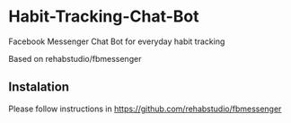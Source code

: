 # Habit-Tracking-Chat-Bot
Facebook Messenger Chat Bot for everyday habit tracking

Based on rehabstudio/fbmessenger

## Instalation

Please follow instructions in https://github.com/rehabstudio/fbmessenger



